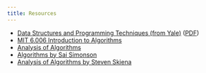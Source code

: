 ```yaml
---
title: Resources
---
```


- [Data Structures and Programming Techniques (from Yale)](https://www.cs.yale.edu/homes/aspnes/classes/223/notes.html) ([PDF](https://file-storage.github.io/resources/programming/c/Data_Structures_and_Programming_Techniques_CPSC_223.pdf))
- [MIT 6.006 Introduction to Algorithms](https://www.youtube.com/playlist?list=PLUl4u3cNGP63EdVPNLG3ToM6LaEUuStEY)
- [Analysis of Algorithms](https://www.youtube.com/playlist?list=PL1BaGV1cIH4UhkL8a9bJGG356covJ76qN)
- [Algorithms by Sai Simonson](https://www.youtube.com/playlist?list=PLFDnELG9dpVxQCxuD-9BSy2E7BWY3t5Sm)
- [Analysis of Algorithms by Steven Skiena](https://www.youtube.com/playlist?list=PLOtl7M3yp-DXbHTFe_w9zFPXeau28CDao)
